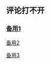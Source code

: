 ## 评论打不开

### [备用1](http://www.zzsky.com/guestbook/?user=zzzzzyc)

[备用2](https://github.com/zzzzzyc/zzzzzyc.github.io/issues/new)

[备用3](http://bjjh201703.com/msgBoard.jsp)
